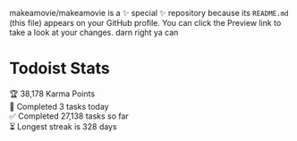 makeamovie/makeamovie is a ✨ special ✨ repository because its `README.md` (this file) appears on your GitHub profile.
You can click the Preview link to take a look at your changes. darn right ya can

# Todoist Stats

<!-- TODO-IST:START -->
🏆  38,178 Karma Points           
🌸  Completed 3 tasks today           
✅  Completed 27,138 tasks so far           
⏳  Longest streak is 328 days
<!-- TODO-IST:END -->